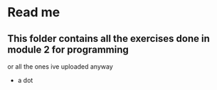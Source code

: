 
# Read me

## This folder contains all the exercises done in module 2 for programming

or all the ones ive uploaded anyway

- a dot
